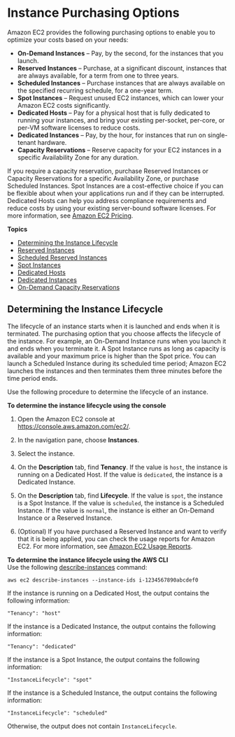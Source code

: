 # Instance Purchasing Options<a name="instance-purchasing-options"></a>

Amazon EC2 provides the following purchasing options to enable you to optimize your costs based on your needs:
+ **On\-Demand Instances** – Pay, by the second, for the instances that you launch\.
+ **Reserved Instances** – Purchase, at a significant discount, instances that are always available, for a term from one to three years\.
+ **Scheduled Instances** – Purchase instances that are always available on the specified recurring schedule, for a one\-year term\.
+ **Spot Instances** – Request unused EC2 instances, which can lower your Amazon EC2 costs significantly\.
+ **Dedicated Hosts** – Pay for a physical host that is fully dedicated to running your instances, and bring your existing per\-socket, per\-core, or per\-VM software licenses to reduce costs\.
+ **Dedicated Instances** – Pay, by the hour, for instances that run on single\-tenant hardware\. 
+ **Capacity Reservations** – Reserve capacity for your EC2 instances in a specific Availability Zone for any duration\.

If you require a capacity reservation, purchase Reserved Instances or Capacity Reservations for a specific Availability Zone, or purchase Scheduled Instances\. Spot Instances are a cost\-effective choice if you can be flexible about when your applications run and if they can be interrupted\. Dedicated Hosts can help you address compliance requirements and reduce costs by using your existing server\-bound software licenses\. For more information, see [Amazon EC2 Pricing](https://aws.amazon.com/ec2/pricing/)\.

**Topics**
+ [Determining the Instance Lifecycle](#check-instance-lifecycle)
+ [Reserved Instances](ec2-reserved-instances.md)
+ [Scheduled Reserved Instances](ec2-scheduled-instances.md)
+ [Spot Instances](using-spot-instances.md)
+ [Dedicated Hosts](dedicated-hosts-overview.md)
+ [Dedicated Instances](dedicated-instance.md)
+ [On\-Demand Capacity Reservations](ec2-capacity-reservations.md)

## Determining the Instance Lifecycle<a name="check-instance-lifecycle"></a>

The lifecycle of an instance starts when it is launched and ends when it is terminated\. The purchasing option that you choose affects the lifecycle of the instance\. For example, an On\-Demand Instance runs when you launch it and ends when you terminate it\. A Spot Instance runs as long as capacity is available and your maximum price is higher than the Spot price\. You can launch a Scheduled Instance during its scheduled time period; Amazon EC2 launches the instances and then terminates them three minutes before the time period ends\.

Use the following procedure to determine the lifecycle of an instance\.

**To determine the instance lifecycle using the console**

1. Open the Amazon EC2 console at [https://console\.aws\.amazon\.com/ec2/](https://console.aws.amazon.com/ec2/)\.

1. In the navigation pane, choose **Instances**\.

1. Select the instance\.

1. On the **Description** tab, find **Tenancy**\. If the value is `host`, the instance is running on a Dedicated Host\. If the value is `dedicated`, the instance is a Dedicated Instance\.

1. On the **Description** tab, find **Lifecycle**\. If the value is `spot`, the instance is a Spot Instance\. If the value is `scheduled`, the instance is a Scheduled Instance\. If the value is `normal`, the instance is either an On\-Demand Instance or a Reserved Instance\.

1. \(Optional\) If you have purchased a Reserved Instance and want to verify that it is being applied, you can check the usage reports for Amazon EC2\. For more information, see [Amazon EC2 Usage Reports](usage-reports.md)\.

**To determine the instance lifecycle using the AWS CLI**  
Use the following [describe\-instances](https://docs.aws.amazon.com/cli/latest/reference/ec2/describe-instances.html) command:

```
aws ec2 describe-instances --instance-ids i-1234567890abcdef0
```

If the instance is running on a Dedicated Host, the output contains the following information:

```
"Tenancy": "host"
```

If the instance is a Dedicated Instance, the output contains the following information:

```
"Tenancy": "dedicated"
```

If the instance is a Spot Instance, the output contains the following information:

```
"InstanceLifecycle": "spot"
```

If the instance is a Scheduled Instance, the output contains the following information:

```
"InstanceLifecycle": "scheduled"
```

Otherwise, the output does not contain `InstanceLifecycle`\.